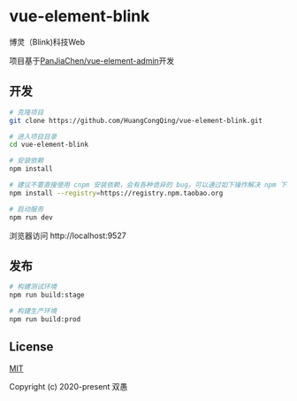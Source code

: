# vue-element-blink
博灵（Blink)科技Web

项目基于[PanJiaChen/vue-element-admin](https://github.com/PanJiaChen/vue-element-admin)开发






## 开发

```bash
# 克隆项目
git clone https://github.com/HuangCongQing/vue-element-blink.git

# 进入项目目录
cd vue-element-blink

# 安装依赖
npm install

# 建议不要直接使用 cnpm 安装依赖，会有各种诡异的 bug。可以通过如下操作解决 npm 下载速度慢的问题
npm install --registry=https://registry.npm.taobao.org

# 启动服务
npm run dev
```

浏览器访问 http://localhost:9527

## 发布

```bash
# 构建测试环境
npm run build:stage

# 构建生产环境
npm run build:prod
```


## License

[MIT](https://github.com/HuangCongQing/vue-element-blink/blob/master/LICENSE)

Copyright (c) 2020-present 双愚
